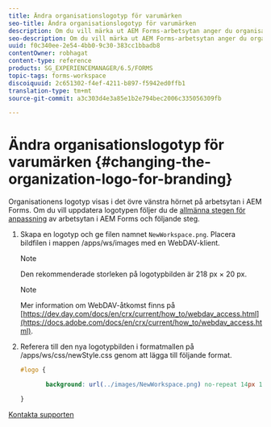 ```yaml
---
title: Ändra organisationslogotyp för varumärken
seo-title: Ändra organisationslogotyp för varumärken
description: Om du vill märka ut AEM Forms-arbetsytan anger du organisationens logotyp genom att anpassa standardlogotypen.
seo-description: Om du vill märka ut AEM Forms-arbetsytan anger du organisationens logotyp genom att anpassa standardlogotypen.
uuid: f0c340ee-2e54-4bb0-9c30-383cc1bbadb8
contentOwner: robhagat
content-type: reference
products: SG_EXPERIENCEMANAGER/6.5/FORMS
topic-tags: forms-workspace
discoiquuid: 2c651302-f4ef-4211-b897-f5942ed0ffb1
translation-type: tm+mt
source-git-commit: a3c303d4e3a85e1b2e794bec2006c335056309fb

---
```



# Ändra organisationslogotyp för varumärken {#changing-the-organization-logo-for-branding}

Organisationens logotyp visas i det övre vänstra hörnet på arbetsytan i AEM Forms. Om du vill uppdatera logotypen följer du de [allmänna stegen för anpassning](/help/forms/using/generic-steps-html-workspace-customization.md#generic-steps-for-html-workspace-customization) av arbetsytan i AEM Forms och följande steg.

1. Skapa en logotyp och ge filen namnet `NewWorkspace.png`. Placera bildfilen i mappen /apps/ws/images med en WebDAV-klient.

   >[!NOTE]
   >
   >Den rekommenderade storleken på logotypbilden är 218 px × 20 px.

   >[!NOTE]
   >
   >Mer information om WebDAV-åtkomst finns på [https://dev.day.com/docs/en/crx/current/how_to/webdav_access.html](https://docs.adobe.com/docs/en/crx/current/how_to/webdav_access.html).

1. Referera till den nya logotypbilden i formatmallen på /apps/ws/css/newStyle.css genom att lägga till följande format.

   ```css
   #logo {
   
          background: url(../images/NewWorkspace.png) no-repeat 14px 11px;
   
   }
   ```

[Kontakta supporten](https://www.adobe.com/account/sign-in.supportportal.html)
